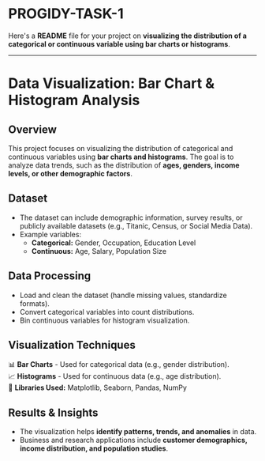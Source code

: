 # PROGIDY-TASK-1
Here's a **README** file for your project on **visualizing the distribution of a categorical or continuous variable using bar charts or histograms**.  

---

# **Data Visualization: Bar Chart & Histogram Analysis**  

## **Overview**  
This project focuses on visualizing the distribution of categorical and continuous variables using **bar charts and histograms**. The goal is to analyze data trends, such as the distribution of **ages, genders, income levels, or other demographic factors**.  

## **Dataset**  
- The dataset can include demographic information, survey results, or publicly available datasets (e.g., Titanic, Census, or Social Media Data).  
- Example variables:  
  - **Categorical:** Gender, Occupation, Education Level  
  - **Continuous:** Age, Salary, Population Size  

## **Data Processing**  
- Load and clean the dataset (handle missing values, standardize formats).  
- Convert categorical variables into count distributions.  
- Bin continuous variables for histogram visualization.  

## **Visualization Techniques**  
📊 **Bar Charts** - Used for categorical data (e.g., gender distribution).  
📈 **Histograms** - Used for continuous data (e.g., age distribution).  
🎨 **Libraries Used:** Matplotlib, Seaborn, Pandas, NumPy  

## **Results & Insights**  
- The visualization helps **identify patterns, trends, and anomalies** in data.  
- Business and research applications include **customer demographics, income distribution, and population studies**.  
